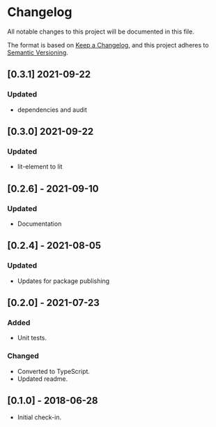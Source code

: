
# Changelog
All notable changes to this project will be documented in this file.

The format is based on [Keep a Changelog](https://keepachangelog.com/en/1.0.0/),
and this project adheres to [Semantic Versioning](https://semver.org/spec/v2.0.0.html).

## [0.3.1] 2021-09-22
### Updated
- dependencies and audit


## [0.3.0] 2021-09-22
### Updated
- lit-element to lit


## [0.2.6] - 2021-09-10
### Updated
- Documentation 

## [0.2.4] - 2021-08-05
### Updated
- Updates for package publishing

## [0.2.0] - 2021-07-23
### Added
- Unit tests.
### Changed
- Converted to TypeScript.
- Updated readme.

## [0.1.0] - 2018-06-28
- Initial check-in.
